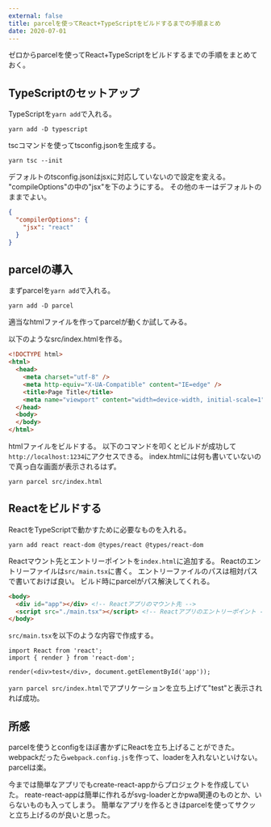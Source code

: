 ```yaml
---
external: false
title: parcelを使ってReact+TypeScriptをビルドするまでの手順まとめ
date: 2020-07-01
---
```


ゼロからparcelを使ってReact+TypeScriptをビルドするまでの手順をまとめておく。

## TypeScriptのセットアップ

TypeScriptを`yarn add`で入れる。

```shell
yarn add -D typescript
```

tscコマンドを使ってtsconfig.jsonを生成する。

```shell
yarn tsc --init
```

デフォルトのtsconfig.jsonはjsxに対応していないので設定を変える。
"compileOptions"の中の"jsx"を下のようにする。
その他のキーはデフォルトのままでよい。

```json
{
  "compilerOptions": {
    "jsx": "react"
  }
}
```

## parcelの導入

まずparcelを`yarn add`で入れる。

```shell
yarn add -D parcel
```

適当なhtmlファイルを作ってparcelが動くか試してみる。

以下のようなsrc/index.htmlを作る。

```html
<!DOCTYPE html>
<html>
  <head>
    <meta charset="utf-8" />
    <meta http-equiv="X-UA-Compatible" content="IE=edge" />
    <title>Page Title</title>
    <meta name="viewport" content="width=device-width, initial-scale=1" />
  </head>
  <body>
  </body>
</html>
```

htmlファイルをビルドする。
以下のコマンドを叩くとビルドが成功して`http://localhost:1234`にアクセスできる。
index.htmlには何も書いていないので真っ白な画面が表示されるはず。

```shell
yarn parcel src/index.html
```

## Reactをビルドする

ReactをTypeScriptで動かすために必要なものを入れる。

```shell
yarn add react react-dom @types/react @types/react-dom
```

Reactマウント先とエントリーポイントを`index.html`に追加する。
Reactのエントリーファイルは`src/main.tsx`に書く。
エントリーファイルのパスは相対パスで書いておけば良い。
ビルド時にparcelがパス解決してくれる。

```html
<body>
  <div id="app"></div> <!-- Reactアプリのマウント先 -->
  <script src="./main.tsx"></script> <!-- Reactアプリのエントリーポイント -->
</body>
```

`src/main.tsx`を以下のような内容で作成する。

```tsx
import React from 'react';
import { render } from 'react-dom';

render(<div>test</div>, document.getElementById('app'));
```

`yarn parcel src/index.html`でアプリケーションを立ち上げて"test"と表示されれば成功。

## 所感

parcelを使うとconfigをほぼ書かずにReactを立ち上げることができた。webpackだったら`webpack.config.js`を作って、loaderを入れないといけない。parcelは楽。

今までは簡単なアプリでもcreate-react-appからプロジェクトを作成していた。
reate-react-appは簡単に作れるがsvg-loaderとかpwa関連のものとか、いらないものも入ってしまう。
簡単なアプリを作るときはparcelを使ってサクッと立ち上げるのが良いと思った。
